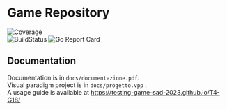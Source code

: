 # Game Repository  
![Coverage](https://img.shields.io/badge/Coverage-47.1%25-yellow)
<br>
![BuildStatus](https://github.com/alarmfox/game-repository/actions/workflows/go.yml/badge.svg) ![Go Report Card](https://goreportcard.com/badge/github.com/alarmfox/game-repository)
<br>

## Documentation
Documentation is in `docs/documentazione.pdf`.<br>
Visual paradigm project is in `docs/progetto.vpp` .<br>
A usage guide is available at https://testing-game-sad-2023.github.io/T4-G18/
